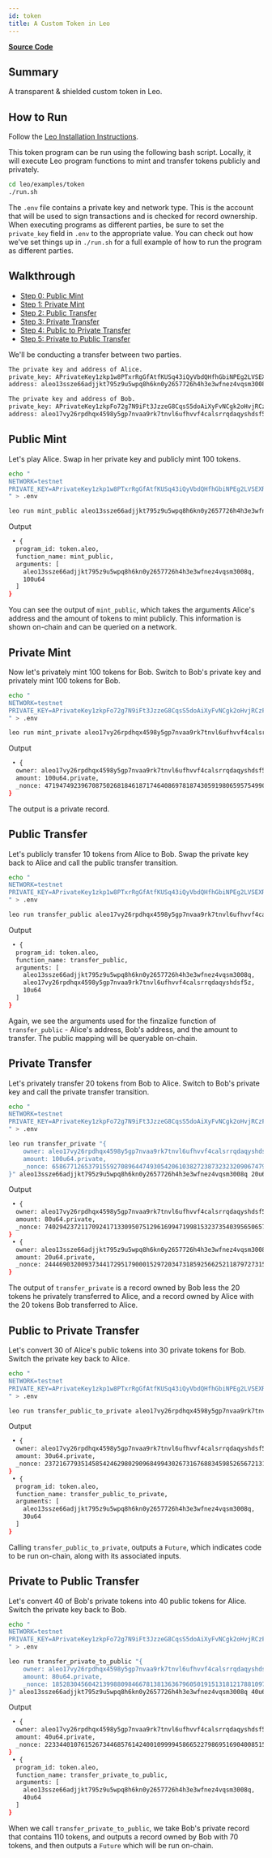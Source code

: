 ```yaml
---
id: token
title: A Custom Token in Leo
---
```


**[Source Code](https://github.com/ProvableHQ/leo-examples/tree/main/token)**

## Summary

A transparent & shielded custom token in Leo.

## How to Run

Follow the [Leo Installation Instructions](https://docs.leo-lang.org/getting_started/installation).

This token program can be run using the following bash script. Locally, it will execute Leo program functions to mint and transfer tokens publicly and privately.


```bash
cd leo/examples/token
./run.sh
```

The `.env` file contains a private key and network type. This is the account that will be used to sign transactions and is checked for record ownership. When executing programs as different parties, be sure to set the `private_key` field in `.env` to the appropriate value. You can check out how we've set things up in `./run.sh` for a full example of how to run the program as different parties.

## Walkthrough

* [Step 0: Public Mint](#step0)
* [Step 1: Private Mint](#step1)
* [Step 2: Public Transfer](#step2)
* [Step 3: Private Transfer](#step3)
* [Step 4: Public to Private Transfer](#step4)
* [Step 5: Private to Public Transfer](#step5)

We'll be conducting a transfer between two parties.

```bash
The private key and address of Alice.
private_key: APrivateKey1zkp1w8PTxrRgGfAtfKUSq43iQyVbdQHfhGbiNPEg2LVSEXR
address: aleo13ssze66adjjkt795z9u5wpq8h6kn0y2657726h4h3e3wfnez4vqsm3008q

The private key and address of Bob.
private_key: APrivateKey1zkpFo72g7N9iFt3JzzeG8CqsS5doAiXyFvNCgk2oHvjRCzF
address: aleo17vy26rpdhqx4598y5gp7nvaa9rk7tnvl6ufhvvf4calsrrqdaqyshdsf5z
```

## <a id="step0"></a> Public Mint

Let's play Alice. Swap in her private key and publicly mint 100 tokens.

```bash
echo "
NETWORK=testnet
PRIVATE_KEY=APrivateKey1zkp1w8PTxrRgGfAtfKUSq43iQyVbdQHfhGbiNPEg2LVSEXR
" > .env

leo run mint_public aleo13ssze66adjjkt795z9u5wpq8h6kn0y2657726h4h3e3wfnez4vqsm3008q 100u64
```
Output
```bash
 • {
  program_id: token.aleo,
  function_name: mint_public,
  arguments: [
    aleo13ssze66adjjkt795z9u5wpq8h6kn0y2657726h4h3e3wfnez4vqsm3008q,
    100u64
  ]
}
```

You can see the output of `mint_public`, which takes the arguments Alice's address and the amount of tokens to mint publicly. This information is shown on-chain and can be queried on a network.

## <a id="step1"></a> Private Mint

Now let's privately mint 100 tokens for Bob. Switch to Bob's private key and privately mint 100 tokens for Bob.

```bash
echo "
NETWORK=testnet
PRIVATE_KEY=APrivateKey1zkpFo72g7N9iFt3JzzeG8CqsS5doAiXyFvNCgk2oHvjRCzF
" > .env

leo run mint_private aleo17vy26rpdhqx4598y5gp7nvaa9rk7tnvl6ufhvvf4calsrrqdaqyshdsf5z 100u64
```
Output
```bash
 • {
  owner: aleo17vy26rpdhqx4598y5gp7nvaa9rk7tnvl6ufhvvf4calsrrqdaqyshdsf5z.private,
  amount: 100u64.private,
  _nonce: 4719474923967087502681846187174640869781874305919806595754990568074403149805group.public
}
```

The output is a private record.

## <a id="step2"></a> Public Transfer

Let's publicly transfer 10 tokens from Alice to Bob. Swap the private key back to Alice and call the public transfer transition.

```bash
echo "
NETWORK=testnet
PRIVATE_KEY=APrivateKey1zkp1w8PTxrRgGfAtfKUSq43iQyVbdQHfhGbiNPEg2LVSEXR
" > .env

leo run transfer_public aleo17vy26rpdhqx4598y5gp7nvaa9rk7tnvl6ufhvvf4calsrrqdaqyshdsf5z 10u64
```
Output
```bash
 • {
  program_id: token.aleo,
  function_name: transfer_public,
  arguments: [
    aleo13ssze66adjjkt795z9u5wpq8h6kn0y2657726h4h3e3wfnez4vqsm3008q,
    aleo17vy26rpdhqx4598y5gp7nvaa9rk7tnvl6ufhvvf4calsrrqdaqyshdsf5z,
    10u64
  ]
}
```

Again, we see the arguments used for the finzalize function of `transfer_public` - Alice's address, Bob's address, and the amount to transfer. The public mapping will be queryable on-chain.

## <a id="step3"></a> Private Transfer

Let's privately transfer 20 tokens from Bob to Alice. Switch to Bob's private key and call the private transfer transition.

```bash
echo "
NETWORK=testnet
PRIVATE_KEY=APrivateKey1zkpFo72g7N9iFt3JzzeG8CqsS5doAiXyFvNCgk2oHvjRCzF
" > .env

leo run transfer_private "{
    owner: aleo17vy26rpdhqx4598y5gp7nvaa9rk7tnvl6ufhvvf4calsrrqdaqyshdsf5z.private,
    amount: 100u64.private,
    _nonce: 6586771265379155927089644749305420610382723873232320906747954786091923851913group.public
}" aleo13ssze66adjjkt795z9u5wpq8h6kn0y2657726h4h3e3wfnez4vqsm3008q 20u64
```
Output
```bash
 • {
  owner: aleo17vy26rpdhqx4598y5gp7nvaa9rk7tnvl6ufhvvf4calsrrqdaqyshdsf5z.private,
  amount: 80u64.private,
  _nonce: 7402942372117092417133095075129616994719981532373540395650657400913787695842group.public
}
 • {
  owner: aleo13ssze66adjjkt795z9u5wpq8h6kn0y2657726h4h3e3wfnez4vqsm3008q.private,
  amount: 20u64.private,
  _nonce: 2444690320093734417295179000152972034731859256625211879727315719617371330248group.public
}
```

The output of `transfer_private` is a record owned by Bob less the 20 tokens he privately transferred to Alice, and a record owned by Alice with the 20 tokens Bob transferred to Alice.

## <a id="step4"></a> Public to Private Transfer

Let's convert 30 of Alice's public tokens into 30 private tokens for Bob. Switch the private key back to Alice.

```bash
echo "
NETWORK=testnet
PRIVATE_KEY=APrivateKey1zkp1w8PTxrRgGfAtfKUSq43iQyVbdQHfhGbiNPEg2LVSEXR
" > .env

leo run transfer_public_to_private aleo17vy26rpdhqx4598y5gp7nvaa9rk7tnvl6ufhvvf4calsrrqdaqyshdsf5z 30u64
```
Output
```bash
 • {
  owner: aleo17vy26rpdhqx4598y5gp7nvaa9rk7tnvl6ufhvvf4calsrrqdaqyshdsf5z.private,
  amount: 30u64.private,
  _nonce: 2372167793514585424629802909684994302673167688345985265672131682042636755887group.public
}
 • {
  program_id: token.aleo,
  function_name: transfer_public_to_private,
  arguments: [
    aleo13ssze66adjjkt795z9u5wpq8h6kn0y2657726h4h3e3wfnez4vqsm3008q,
    30u64
  ]
}
```

Calling `transfer_public_to_private`, outputs a `Future`, which indicates code to be run on-chain, along with its associated inputs.

## <a id="step5"></a> Private to Public Transfer

Let's convert 40 of Bob's private tokens into 40 public tokens for Alice. Switch the private key back to Bob.

```bash
echo "
NETWORK=testnet
PRIVATE_KEY=APrivateKey1zkpFo72g7N9iFt3JzzeG8CqsS5doAiXyFvNCgk2oHvjRCzF
" > .env

leo run transfer_private_to_public "{
    owner: aleo17vy26rpdhqx4598y5gp7nvaa9rk7tnvl6ufhvvf4calsrrqdaqyshdsf5z.private,
    amount: 80u64.private,
    _nonce: 1852830456042139988098466781381363679605019151318121788109768539956661608520group.public
}" aleo13ssze66adjjkt795z9u5wpq8h6kn0y2657726h4h3e3wfnez4vqsm3008q 40u64
```
Output
```bash
 • {
  owner: aleo17vy26rpdhqx4598y5gp7nvaa9rk7tnvl6ufhvvf4calsrrqdaqyshdsf5z.private,
  amount: 40u64.private,
  _nonce: 2233440107615267344685761424001099994586652279869516904008515754794838882197group.public
}
 • {
  program_id: token.aleo,
  function_name: transfer_private_to_public,
  arguments: [
    aleo13ssze66adjjkt795z9u5wpq8h6kn0y2657726h4h3e3wfnez4vqsm3008q,
    40u64
  ]
}
```

When we call `transfer_private_to_public`, we take Bob's private record that contains 110 tokens, and outputs a record owned by Bob with 70 tokens, and then outputs a `Future` which will be run on-chain.
